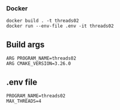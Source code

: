 ### Docker
```
docker build . -t threads02
docker run --env-file .env -it threads02
```

## Build args
```
ARG PROGRAM_NAME=threads02
ARG CMAKE_VERSION=3.26.0
```

## .env file
```
PROGRAM_NAME=threads02
MAX_THREADS=4
```